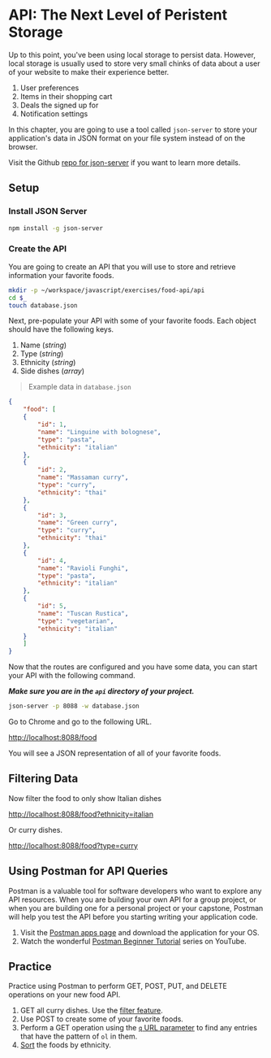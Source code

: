 # API: The Next Level of Peristent Storage

Up to this point, you've been using local storage to persist data. However, local storage is usually used to store very small chinks of data about a user of your website to make their experience better.

1. User preferences
1. Items in their shopping cart
1. Deals the signed up for
1. Notification settings

In this chapter, you are going to use a tool called `json-server` to store your application's data in JSON format on your file system instead of on the browser.

Visit the Github [repo for json-server](https://github.com/typicode/json-server) if you want to learn more details.

## Setup

### Install JSON Server

```sh
npm install -g json-server
```

### Create the API

You are going to create an API that you will use to store and retrieve information your favorite foods.

```sh
mkdir -p ~/workspace/javascript/exercises/food-api/api
cd $_
touch database.json
```

Next, pre-populate your API with some of your favorite foods. Each object should have the following keys.

1. Name (_string_)
1. Type (_string_)
1. Ethnicity (_string_)
1. Side dishes (_array_)

> Example data in `database.json`

```json
{
    "food": [
    {
        "id": 1,
        "name": "Linguine with bolognese",
        "type": "pasta",
        "ethnicity": "italian"
    },
    {
        "id": 2,
        "name": "Massaman curry",
        "type": "curry",
        "ethnicity": "thai"
    },
    {
        "id": 3,
        "name": "Green curry",
        "type": "curry",
        "ethnicity": "thai"
    },
    {
        "id": 4,
        "name": "Ravioli Funghi",
        "type": "pasta",
        "ethnicity": "italian"
    },
    {
        "id": 5,
        "name": "Tuscan Rustica",
        "type": "vegetarian",
        "ethnicity": "italian"
    }
    ]
}
```

Now that the routes are configured and you have some data, you can start your API with the following command.

**_Make sure you are in the `api` directory of your project._**

```sh
json-server -p 8088 -w database.json
```

Go to Chrome and go to the following URL.

[http://localhost:8088/food](http://localhost:8088/food)

You will see a JSON representation of all of your favorite foods.

## Filtering Data

Now filter the food to only show Italian dishes

[http://localhost:8088/food?ethnicity=italian](http://localhost:8088/food?ethnicity=italian)

Or curry dishes.

[http://localhost:8088/food?type=curry](http://localhost:8088/food?type=curry)

## Using Postman for API Queries

Postman is a valuable tool for software developers who want to explore any API resources. When you are building your own API for a group project, or when you are building one for a personal project or your capstone, Postman will help you test the API before you starting writing your application code.

1. Visit the [Postman apps page](https://www.getpostman.com/apps) and download the application for your OS.
1. Watch the wonderful [Postman Beginner Tutorial](https://www.youtube.com/playlist?list=PLhW3qG5bs-L-oT0GenwPLcJAPD_SiFK3C) series on YouTube.

## Practice

Practice using Postman to perform GET, POST, PUT, and DELETE operations on your new food API.

1. GET all curry dishes. Use the [filter feature](https://github.com/typicode/json-server#filter).
1. Use POST to create some of your favorite foods.
1. Perform a GET operation using the [`q` URL parameter](https://github.com/typicode/json-server#full-text-search) to find any entries that have the pattern of `ol` in them.
1. [Sort](https://github.com/typicode/json-server#sort) the foods by ethnicity.

